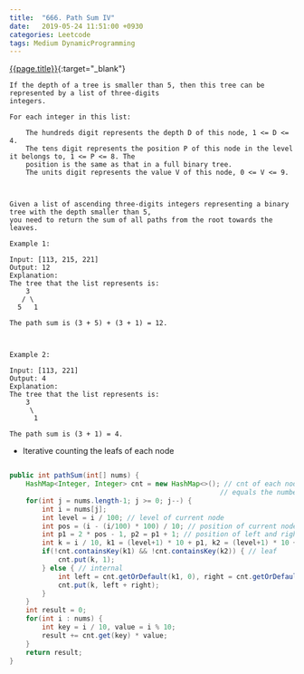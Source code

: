 ```yaml
---
title:  "666. Path Sum IV"
date:   2019-05-24 11:51:00 +0930
categories: Leetcode
tags: Medium DynamicProgramming
---
```


[{{page.title}}](https://leetcode.com/problems/path-sum-iv/){:target="_blank"}

    If the depth of a tree is smaller than 5, then this tree can be represented by a list of three-digits
    integers.

    For each integer in this list:

        The hundreds digit represents the depth D of this node, 1 <= D <= 4.
        The tens digit represents the position P of this node in the level it belongs to, 1 <= P <= 8. The
        position is the same as that in a full binary tree.
        The units digit represents the value V of this node, 0 <= V <= 9.



    Given a list of ascending three-digits integers representing a binary tree with the depth smaller than 5,
    you need to return the sum of all paths from the root towards the leaves.

    Example 1:

    Input: [113, 215, 221]
    Output: 12
    Explanation:
    The tree that the list represents is:
        3
       / \
      5   1

    The path sum is (3 + 5) + (3 + 1) = 12.



    Example 2:

    Input: [113, 221]
    Output: 4
    Explanation:
    The tree that the list represents is:
        3
         \
          1

    The path sum is (3 + 1) = 4.

* Iterative counting the leafs of each node

```java

public int pathSum(int[] nums) {
    HashMap<Integer, Integer> cnt = new HashMap<>(); // cnt of each node in the calculation
                                                    // equals the number of leafs in the substree
    for(int j = nums.length-1; j >= 0; j--) {
        int i = nums[j];
        int level = i / 100; // level of current node
        int pos = (i - (i/100) * 100) / 10; // position of current node
        int p1 = 2 * pos - 1, p2 = p1 + 1; // position of left and right child
        int k = i / 10, k1 = (level+1) * 10 + p1, k2 = (level+1) * 10 + p2;
        if(!cnt.containsKey(k1) && !cnt.containsKey(k2)) { // leaf
            cnt.put(k, 1);
        } else { // internal
            int left = cnt.getOrDefault(k1, 0), right = cnt.getOrDefault(k2, 0);
            cnt.put(k, left + right);
        }
    }
    int result = 0;
    for(int i : nums) {
        int key = i / 10, value = i % 10;
        result += cnt.get(key) * value;
    }
    return result;
}
```

